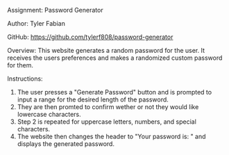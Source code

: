 Assignment: Password Generator

Author: Tyler Fabian

GitHub: https://github.com/tylerf808/password-generator

Overview:
This website generates a random password for the user. It receives the users preferences and makes a randomized custom password for them.

Instructions:
1. The user presses a "Generate Password" button and is prompted to input a range for the desired length of the password. 
2. They are then promted to confirm wether or not they would like lowercase characters. 
3. Step 2 is repeated for uppercase letters, numbers, and special characters.
4. The website then changes the header to "Your password is: " and displays the generated password.

